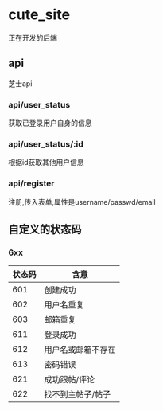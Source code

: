 # cute_site

正在开发的后端

## api

芝士api

### api/user_status

获取已登录用户自身的信息

### api/user_status/:id

根据id获取其他用户信息

### api/register

注册,传入表单,属性是username/passwd/email

## 自定义的状态码

### 6xx

|状态码|含意|
|---|---|
|601|创建成功|
|602|用户名重复|
|603|邮箱重复|
|611|登录成功|
|612|用户名或邮箱不存在|
|613|密码错误|
|621|成功跟帖/评论|
|622|找不到主帖子/帖子|

